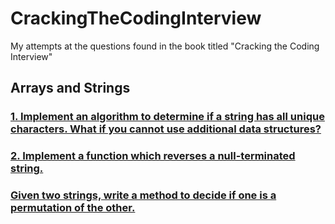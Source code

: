 # CrackingTheCodingInterview

My attempts at the questions found in the book titled "Cracking the Coding Interview"

## Arrays and Strings

### [1. Implement an algorithm to determine if a string has all unique characters. What if you cannot use additional data structures?](./Arrays_Strings/as1.py)

### [2. Implement a function which reverses a null-terminated string.](Arrays_Strings/as2.py)

### [Given two strings, write a method to decide if one is a permutation of the other.](Arrays_Strings/as3.py)